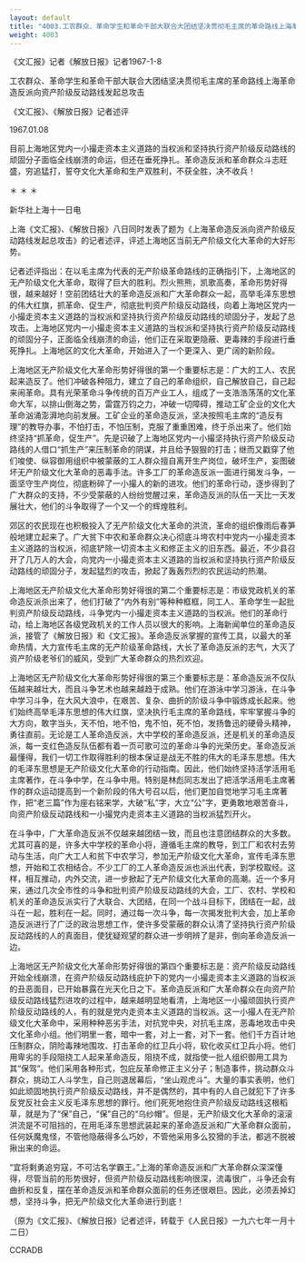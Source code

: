```yaml
---
layout: default
title: "4003.工农群众、革命学生和革命干部大联合大团结坚决贯彻毛主席的革命路线上海革命造反派向资产阶级反动路线发起总攻击"
weight: 4003
---
```


《文汇报》记者《解放日报》记者1967-1-8

工农群众、革命学生和革命干部大联合大团结坚决贯彻毛主席的革命路线上海革命造反派向资产阶级反动路线发起总攻击

《文汇报》、《解放日报》记者述评

1967.01.08

目前上海地区党内一小撮走资本主义道路的当权派和坚持执行资产阶级反动路线的顽固分子面临全线崩溃的命运，但还在垂死挣扎。革命造反派和革命群众斗志旺盛，穷追猛打，誓夺文化大革命和生产双胜利，不获全胜，决不收兵！

＊                ＊              ＊

新华社上海十一日电

上海《文汇报》、《解放日报》八日同时发表了题为《上海革命造反派向资产阶级反动路线发起总攻击》的记者述评，评述上海地区当前无产阶级文化大革命的大好形势。

记者述评指出：在以毛主席为代表的无产阶级革命路线的正确指引下，上海地区的无产阶级文化大革命，取得了巨大的胜利。烈火熊熊，凯歌高奏，革命形势好得很，越来越好！空前团结壮大的革命造反派和广大革命群众一起，高举毛泽东思想的伟大红旗，抓革命、促生产，彻底批判资产阶级反动路线，向着上海地区党内一小撮走资本主义道路的当权派和坚持执行资产阶级反动路线的顽固分子，发起了总攻击。上海地区党内一小撮走资本主义道路的当权派和坚持执行资产阶级反动路线的顽固分子，正面临全线崩溃的命运，他们正在采取更隐蔽、更毒辣的手段进行垂死挣扎。上海地区的文化大革命，开始进入了一个更深入、更广阔的新阶段。

上海地区无产阶级文化大革命形势好得很的第一个重要标志是：广大的工人、农民起来造反了。他们冲破各种阻力，建立了自己的革命组织，自己解放自己，自己起来闹革命。具有光荣革命斗争传统的百万产业工人，组成了一支浩浩荡荡的文化革命大军，以排山倒海之势，雷霆万钧之力，冲破一切障碍，推动工矿企业的文化大革命汹涌澎湃地向前发展。工矿企业的革命造反派，坚决按照毛主席的“造反有理”的教导办事，不怕打击，不怕压制，克服了重重困难，终于杀出来了。他们始终坚持“抓革命，促生产”。先是识破了上海地区党内一小撮坚持执行资产阶级反动路线的人借口“抓生产”来压制革命的阴谋，并且给予狠狠的打击；继而又戳穿了他们唆使、纵容御用组织中被蒙蔽的工人群众擅自离开生产岗位，破坏生产，妄图破坏无产阶级文化大革命的恶毒手法。许多工厂的革命造反派一面进行揭发斗争，一面坚守生产岗位，彻底粉碎了一小撮人的新的进攻。他们的革命行动，逐步得到了广大群众的支持，不少受蒙蔽的人纷纷觉醒过来，革命造反派的队伍一天比一天发展壮大，他们的斗争取得了一个又一个的辉煌胜利。

郊区的农民现在也积极投入了无产阶级文化大革命的洪流，革命的组织像雨后春笋般地建立起来了。广大贫下中农和革命群众决心彻底斗垮农村中党内一小撮走资本主义道路的当权派，彻底铲除一切资本主义和修正主义的旧东西。最近，不少县召开了几万人的大会，向党内一小撮走资本主义道路的当权派和坚持执行资产阶级反动路线的顽固分子，发起猛烈的攻击，掀起了轰轰烈烈的农民运动的热潮。

上海地区无产阶级文化大革命形势好得很的第二个重要标志是：市级党政机关的革命造反派杀出来了，他们打破了“内外有别”等种种框框，同工人、革命学生一起批判资产阶级反动路线，斗争党内一小撮走资本主义道路的当权派。他们的革命行动，给上海地区各级党政机关的工作人员以很大的影响。上海新闻单位的革命造反派，接管了《解放日报》和《文汇报》。革命造反派掌握的宣传工具，以最大的革命热情，大力宣传毛主席的无产阶级革命路线，大长了革命造反派的志气，大灭了资产阶级老爷们的威风，受到广大革命群众的热烈欢迎。

上海地区无产阶级文化大革命形势好得很的第三个重要标志是：革命造反派不仅队伍越来越壮大，而且斗争艺术也越来越趋于成熟。他们在游泳中学习游泳，在斗争中学习斗争，在大风大浪中，在艰苦、复杂、曲折的阶级斗争中锻炼成长起来。他们始终高举毛泽东思想的伟大红旗，坚决执行毛主席的革命路线，牢牢掌握斗争的大方向，敢字当头，天不怕，地不怕，鬼不怕，死不怕，发扬鲁迅的硬骨头精神，勇往直前。无论是工人革命造反派，大中学校的革命造反派，还是机关的革命造反派，每一支红色造反队伍都有着一页可歌可泣的革命斗争的光荣历史。革命造反派最懂得，我们一切工作取得胜利的根本保证是战无不胜的伟大的毛泽东思想。伟大的毛泽东思想是无产阶级文化大革命的行动指南。因此，他们始终坚持活学活用毛主席著作，在斗争中学，在斗争中用。特别是林彪同志发出了把活学活用毛主席著作的群众运动提高到一个新阶段的伟大号召以后，他们更加自觉地学习毛主席著作，把“老三篇”作为座右铭来学，大破“私”字，大立“公”字，更勇敢地艰苦奋斗，向资产阶级反动路线和一小撮党内走资本主义道路的当权派猛烈开火。

在斗争中，广大革命造反派不仅越来越团结一致，而且也注意团结群众的大多数。尤其可喜的是，许多大中学校的革命小将，遵循毛主席的教导，到工厂和农村去劳动与生活，向广大工人和贫下中农学习，参加无产阶级文化大革命，宣传毛泽东思想，开始和工农相结合。不少工厂的工人革命造反派也派出代表，到学校取经。这样，相互推动，内外交流，进一步掀起了无产阶级文化大革命的高潮。近一个多月来，通过几次全市性的斗争和批判资产阶级反动路线的大会，工厂、农村、学校和机关的革命造反派实行了大联合、大团结，在同一个战斗目标下，团结在一起，战斗在一起，胜利在一起。同时，通过每一次斗争，每一次揭发批判大会，加上革命造反派进行了广泛的政治思想工作，使许多受蒙蔽的群众认清了坚持执行资产阶级反动路线的人的真面目，使犹疑观望的群众进一步明辨了是非，倒向革命造反派一边。

上海地区无产阶级文化大革命形势好得很的第四个重要标志是：资产阶级反动路线开始全线崩溃，在资产阶级反动路线庇护下的党内一小撮走资本主义道路的当权派的丑恶面目，已开始暴露在光天化日之下。革命造反派和广大革命群众在向资产阶级反动路线猛烈进攻的过程中，越来越明显地看清，上海地区一小撮顽固执行资产阶级反动路线的人，有的就是党内走资本主义道路的当权派。这一小撮人在无产阶级文化大革命中，采用种种恶劣手法，对抗党中央，对抗毛主席，恶毒地攻击中央文化革命小组。他们明里一套，暗中一套，对上一套，对下一套。他们千方百计地压制群众，阴险毒辣地围攻、打击革命的红卫兵小将，软化收买红卫兵小将。他们用卑劣的手段阻挠工人起来革命造反，阻挠不成，就指使一批人组织御用工具为其“保驾”。他们采用各种形式，包庇反革命修正主义分子；制造事件，挑动群众斗群众，挑动工人斗学生，自己则退居幕后，“坐山观虎斗”。大量的事实表明，他们如此顽固地执行资产阶级反动路线，并不是偶然的，其中有的人自己就犯下了许多反党反社会主义反毛泽东思想的罪行。他们死死地抱住资产阶级反动路线这根稻草，就是为了“保”自己，“保”自己的“乌纱帽”。但是，无产阶级文化大革命的滚滚洪流是不可阻挡的，在用毛泽东思想武装起来的革命造反派和广大革命群众面前，任何妖魔鬼怪，不管他隐蔽得多么巧妙，不管他采用多么狡猾的手法，都逃不脱被揪出来的命运。

“宜将剩勇追穷寇，不可沽名学霸王。”上海的革命造反派和广大革命群众深深懂得，尽管当前的形势很好，但资产阶级反动路线影响很深，流毒很广，斗争还会有曲折和反复，摆在革命造反派和革命群众面前的任务还很艰巨。因此，必须丢掉幻想，坚持斗争，把无产阶级文化大革命进行到底！

（原为《文汇报》、《解放日报》记者述评，转载于《人民日报》一九六七年一月十二日）

CCRADB

